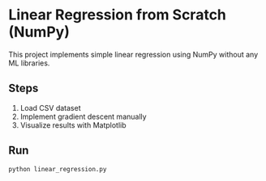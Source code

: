 # Linear Regression from Scratch (NumPy)

This project implements simple linear regression using NumPy without any ML libraries.

## Steps

1. Load CSV dataset
2. Implement gradient descent manually
3. Visualize results with Matplotlib

## Run

```bash
python linear_regression.py
```
